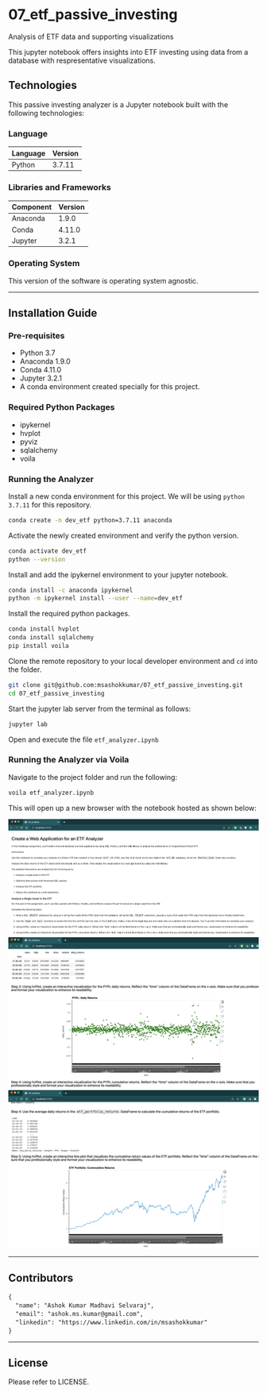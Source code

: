 # 07_etf_passive_investing
Analysis of ETF data and supporting visualizations

This jupyter notebook offers insights into ETF investing using data from a database with respresentative visualizations.

## Technologies

This passive investing analyzer is a Jupyter notebook built with the following technologies:

### Language

| Language | Version |
|----------|---------|
| Python   | 3.7.11  |

### Libraries and Frameworks

| Component | Version |
|-----------|---------|
| Anaconda  | 1.9.0   |
| Conda     | 4.11.0  |
| Jupyter   | 3.2.1   |

### Operating System

This version of the software is operating system agnostic.

---
## Installation Guide

### Pre-requisites

- Python 3.7
- Anaconda 1.9.0
- Conda 4.11.0
- Jupyter 3.2.1
- A conda environment created specially for this project.


### Required Python Packages

- ipykernel
- hvplot
- pyviz
- sqlalchemy
- voila

### Running the Analyzer

Install a new conda environment for this project. We will be using `python 3.7.11` for this repository.

```bash
conda create -n dev_etf python=3.7.11 anaconda
```

Activate the newly created environment and verify the python version.

```bash
conda activate dev_etf
python --version
```

Install and add the ipykernel environment to your jupyter notebook.

```bash
conda install -c anaconda ipykernel
python -m ipykernel install --user --name=dev_etf
```

Install the required python packages.

```bash
conda install hvplot
conda install sqlalchemy
pip install voila
```

Clone the remote repository to your local developer environment and `cd` into the folder.
```bash
git clone git@github.com:msashokkumar/07_etf_passive_investing.git
cd 07_etf_passive_investing
```

Start the jupyter lab server from the terminal as follows:

```bash
jupyter lab
```

Open and execute the file `etf_analyzer.ipynb`

### Running the Analyzer via Voila

Navigate to the project folder and run the following:

```bash
voila etf_analyzer.ipynb
```

This will open up a new browser with the notebook hosted as shown below:

![Voila 1](/media/images/voila-1.png?raw=true "Voila 1")
![Voila 2](/media/images/voila-2.png?raw=true "Voila 2")
![Voila 3](/media/images/voila-3.png?raw=true "Voila 3")

---
## Contributors

```markdown
{
  "name": "Ashok Kumar Madhavi Selvaraj",
  "email": "ashok.ms.kumar@gmail.com",
  "linkedin": "https://www.linkedin.com/in/msashokkumar"
}
```
---

## License

Please refer to LICENSE.